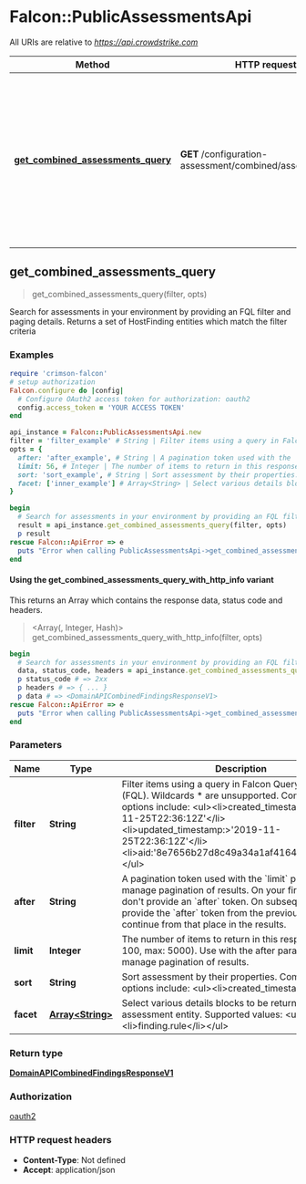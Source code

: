 # Falcon::PublicAssessmentsApi

All URIs are relative to *https://api.crowdstrike.com*

| Method | HTTP request | Description |
| ------ | ------------ | ----------- |
| [**get_combined_assessments_query**](PublicAssessmentsApi.md#get_combined_assessments_query) | **GET** /configuration-assessment/combined/assessments/v1 | Search for assessments in your environment by providing an FQL filter and paging details. Returns a set of HostFinding entities which match the filter criteria |


## get_combined_assessments_query

> <DomainAPICombinedFindingsResponseV1> get_combined_assessments_query(filter, opts)

Search for assessments in your environment by providing an FQL filter and paging details. Returns a set of HostFinding entities which match the filter criteria

### Examples

```ruby
require 'crimson-falcon'
# setup authorization
Falcon.configure do |config|
  # Configure OAuth2 access token for authorization: oauth2
  config.access_token = 'YOUR ACCESS TOKEN'
end

api_instance = Falcon::PublicAssessmentsApi.new
filter = 'filter_example' # String | Filter items using a query in Falcon Query Language (FQL). Wildcards * are unsupported.   Common filter options include:  <ul><li>created_timestamp:>'2019-11-25T22:36:12Z'</li><li>updated_timestamp:>'2019-11-25T22:36:12Z'</li><li>aid:'8e7656b27d8c49a34a1af416424d6231'</li></ul>
opts = {
  after: 'after_example', # String | A pagination token used with the `limit` parameter to manage pagination of results. On your first request, don't provide an `after` token. On subsequent requests, provide the `after` token from the previous response to continue from that place in the results.
  limit: 56, # Integer | The number of items to return in this response (default: 100, max: 5000). Use with the after parameter to manage pagination of results.
  sort: 'sort_example', # String | Sort assessment by their properties. Common sort options include:  <ul><li>created_timestamp|desc</li><li>updated_timestamp|asc</li></ul>
  facet: ['inner_example'] # Array<String> | Select various details blocks to be returned for each assessment entity. Supported values:  <ul><li>host</li><li>finding.rule</li></ul>
}

begin
  # Search for assessments in your environment by providing an FQL filter and paging details. Returns a set of HostFinding entities which match the filter criteria
  result = api_instance.get_combined_assessments_query(filter, opts)
  p result
rescue Falcon::ApiError => e
  puts "Error when calling PublicAssessmentsApi->get_combined_assessments_query: #{e}"
end
```

#### Using the get_combined_assessments_query_with_http_info variant

This returns an Array which contains the response data, status code and headers.

> <Array(<DomainAPICombinedFindingsResponseV1>, Integer, Hash)> get_combined_assessments_query_with_http_info(filter, opts)

```ruby
begin
  # Search for assessments in your environment by providing an FQL filter and paging details. Returns a set of HostFinding entities which match the filter criteria
  data, status_code, headers = api_instance.get_combined_assessments_query_with_http_info(filter, opts)
  p status_code # => 2xx
  p headers # => { ... }
  p data # => <DomainAPICombinedFindingsResponseV1>
rescue Falcon::ApiError => e
  puts "Error when calling PublicAssessmentsApi->get_combined_assessments_query_with_http_info: #{e}"
end
```

### Parameters

| Name | Type | Description | Notes |
| ---- | ---- | ----------- | ----- |
| **filter** | **String** | Filter items using a query in Falcon Query Language (FQL). Wildcards * are unsupported.   Common filter options include:  &lt;ul&gt;&lt;li&gt;created_timestamp:&gt;&#39;2019-11-25T22:36:12Z&#39;&lt;/li&gt;&lt;li&gt;updated_timestamp:&gt;&#39;2019-11-25T22:36:12Z&#39;&lt;/li&gt;&lt;li&gt;aid:&#39;8e7656b27d8c49a34a1af416424d6231&#39;&lt;/li&gt;&lt;/ul&gt; |  |
| **after** | **String** | A pagination token used with the &#x60;limit&#x60; parameter to manage pagination of results. On your first request, don&#39;t provide an &#x60;after&#x60; token. On subsequent requests, provide the &#x60;after&#x60; token from the previous response to continue from that place in the results. | [optional] |
| **limit** | **Integer** | The number of items to return in this response (default: 100, max: 5000). Use with the after parameter to manage pagination of results. | [optional] |
| **sort** | **String** | Sort assessment by their properties. Common sort options include:  &lt;ul&gt;&lt;li&gt;created_timestamp|desc&lt;/li&gt;&lt;li&gt;updated_timestamp|asc&lt;/li&gt;&lt;/ul&gt; | [optional] |
| **facet** | [**Array&lt;String&gt;**](String.md) | Select various details blocks to be returned for each assessment entity. Supported values:  &lt;ul&gt;&lt;li&gt;host&lt;/li&gt;&lt;li&gt;finding.rule&lt;/li&gt;&lt;/ul&gt; | [optional] |

### Return type

[**DomainAPICombinedFindingsResponseV1**](DomainAPICombinedFindingsResponseV1.md)

### Authorization

[oauth2](../README.md#oauth2)

### HTTP request headers

- **Content-Type**: Not defined
- **Accept**: application/json

